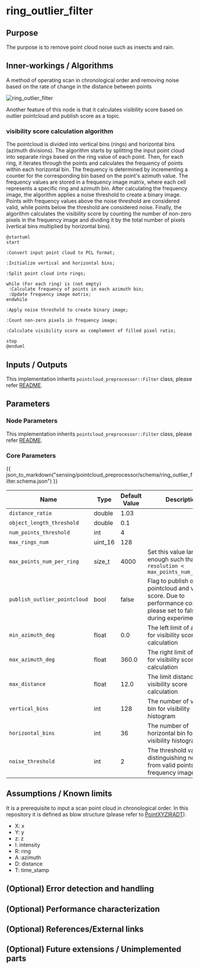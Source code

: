 # ring_outlier_filter

## Purpose

The purpose is to remove point cloud noise such as insects and rain.

## Inner-workings / Algorithms

A method of operating scan in chronological order and removing noise based on the rate of change in the distance between points

![ring_outlier_filter](./image/outlier_filter-ring.drawio.svg)

Another feature of this node is that it calculates visibility score based on outlier pointcloud and publish score as a topic.

### visibility score calculation algorithm

The pointcloud is divided into vertical bins (rings) and horizontal bins (azimuth divisions).
The algorithm starts by splitting the input point cloud into separate rings based on the ring value of each point. Then, for each ring, it iterates through the points and calculates the frequency of points within each horizontal bin. The frequency is determined by incrementing a counter for the corresponding bin based on the point's azimuth value.
The frequency values are stored in a frequency image matrix, where each cell represents a specific ring and azimuth bin. After calculating the frequency image, the algorithm applies a noise threshold to create a binary image. Points with frequency values above the noise threshold are considered valid, while points below the threshold are considered noise.
Finally, the algorithm calculates the visibility score by counting the number of non-zero pixels in the frequency image and dividing it by the total number of pixels (vertical bins multiplied by horizontal bins).

```plantuml
@startuml
start

:Convert input point cloud to PCL format;

:Initialize vertical and horizontal bins;

:Split point cloud into rings;

while (For each ring) is (not empty)
 :Calculate frequency of points in each azimuth bin;
 :Update frequency image matrix;
endwhile

:Apply noise threshold to create binary image;

:Count non-zero pixels in frequency image;

:Calculate visibility score as complement of filled pixel ratio;

stop
@enduml
```

## Inputs / Outputs

This implementation inherits `pointcloud_preprocessor::Filter` class, please refer [README](../README.md).

## Parameters

### Node Parameters

This implementation inherits `pointcloud_preprocessor::Filter` class, please refer [README](../README.md).

### Core Parameters

{{ json_to_markdown("sensing/pointcloud_preprocessor/schema/ring_outlier_filter.schema.json") }}

| Name                         | Type    | Default Value | Description                                                                                                                   |
| ---------------------------- | ------- | ------------- | ----------------------------------------------------------------------------------------------------------------------------- |
| `distance_ratio`             | double  | 1.03          |                                                                                                                               |
| `object_length_threshold`    | double  | 0.1           |                                                                                                                               |
| `num_points_threshold`       | int     | 4             |                                                                                                                               |
| `max_rings_num`              | uint_16 | 128           |                                                                                                                               |
| `max_points_num_per_ring`    | size_t  | 4000          | Set this value large enough such that `HFoV / resolution < max_points_num_per_ring`                                           |
| `publish_outlier_pointcloud` | bool    | false         | Flag to publish outlier pointcloud and visibility score. Due to performance concerns, please set to false during experiments. |
| `min_azimuth_deg`            | float   | 0.0           | The left limit of azimuth for visibility score calculation                                                                    |
| `max_azimuth_deg`            | float   | 360.0         | The right limit of azimuth for visibility score calculation                                                                   |
| `max_distance`               | float   | 12.0          | The limit distance for visibility score calculation                                                                           |
| `vertical_bins`              | int     | 128           | The number of vertical bin for visibility histogram                                                                           |
| `horizontal_bins`            | int     | 36            | The number of horizontal bin for visibility histogram                                                                         |
| `noise_threshold`            | int     | 2             | The threshold value for distinguishing noise from valid points in the frequency image                                         |

## Assumptions / Known limits

It is a prerequisite to input a scan point cloud in chronological order. In this repository it is defined as blow structure (please refer to [PointXYZIRADT](https://github.com/tier4/AutowareArchitectureProposal.iv/blob/5d8dff0db51634f0c42d2a3e87ca423fbee84348/sensing/preprocessor/pointcloud/pointcloud_preprocessor/include/pointcloud_preprocessor/outlier_filter/ring_outlier_filter_nodelet.hpp#L53-L62)).

- X: x
- Y: y
- z: z
- I: intensity
- R: ring
- A :azimuth
- D: distance
- T: time_stamp

## (Optional) Error detection and handling

## (Optional) Performance characterization

## (Optional) References/External links

## (Optional) Future extensions / Unimplemented parts

